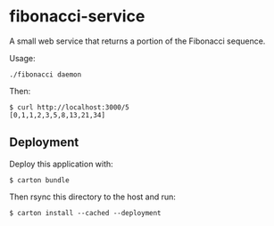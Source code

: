 # fibonacci-service

A small web service that returns a portion of the Fibonacci sequence.

Usage:

    ./fibonacci daemon

Then:

    $ curl http://localhost:3000/5
    [0,1,1,2,3,5,8,13,21,34]

## Deployment

Deploy this application with:

    $ carton bundle

Then rsync this directory to the host and run:

    $ carton install --cached --deployment

